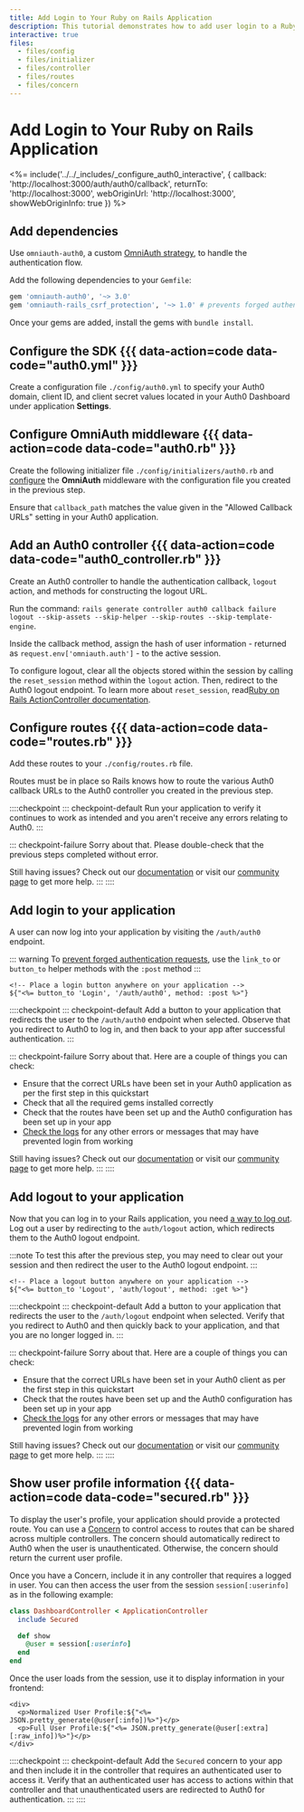 ```yaml
---
title: Add Login to Your Ruby on Rails Application
description: This tutorial demonstrates how to add user login to a Ruby on Rails application using OmniAuth.
interactive: true
files:
  - files/config
  - files/initializer
  - files/controller
  - files/routes
  - files/concern
---
```


# Add Login to Your Ruby on Rails Application

<%= include('../../_includes/_configure_auth0_interactive', { 
  callback: 'http://localhost:3000/auth/auth0/callback',
  returnTo: 'http://localhost:3000',
  webOriginUrl: 'http://localhost:3000',
  showWebOriginInfo: true
}) %>

## Add dependencies

Use `omniauth-auth0`, a custom <a href="https://github.com/intridea/omniauth#omniauth-standardized-multi-provider-authentication" target="_blank">OmniAuth strategy</a>, to handle the authentication flow.

Add the following dependencies to your `Gemfile`:

```ruby
gem 'omniauth-auth0', '~> 3.0'
gem 'omniauth-rails_csrf_protection', '~> 1.0' # prevents forged authentication requests
```

Once your gems are added, install the gems with `bundle install`.

## Configure the SDK {{{ data-action=code data-code="auth0.yml" }}}

Create a configuration file `./config/auth0.yml` to specify your Auth0 domain, client ID, and client secret values located in your Auth0 Dashboard under application **Settings**.

## Configure OmniAuth middleware {{{ data-action=code data-code="auth0.rb" }}}

Create the following initializer file `./config/initializers/auth0.rb` and <a href="https://github.com/auth0/omniauth-auth0/blob/master/EXAMPLES.md#send-additional-authentication-parameters" target="_blank">configure</a> the **OmniAuth** middleware with the configuration file you created in the previous step.

Ensure that `callback_path` matches the value given in the "Allowed Callback URLs" setting in your Auth0 application.

## Add an Auth0 controller {{{ data-action=code data-code="auth0_controller.rb" }}}

Create an Auth0 controller to handle the authentication callback, `logout` action, and methods for constructing the logout URL.

Run the command: `rails generate controller auth0 callback failure logout --skip-assets --skip-helper --skip-routes --skip-template-engine`. 

Inside the callback method, assign the hash of user information - returned as `request.env['omniauth.auth']` - to the active session.

To configure logout, clear all the objects stored within the session by calling the `reset_session` method within the `logout` action. Then, redirect to the Auth0 logout endpoint. To learn more about `reset_session`, read<a href="http://api.rubyonrails.org/classes/ActionController/Base.html#M000668" target="_blank">Ruby on Rails ActionController documentation</a>.

## Configure routes {{{ data-action=code data-code="routes.rb" }}}

Add these routes to your `./config/routes.rb` file.

Routes must be in place so Rails knows how to route the various Auth0 callback URLs to the Auth0 controller you created in the previous step.

::::checkpoint
::: checkpoint-default
Run your application to verify it continues to work as intended and you aren't receive any errors relating to Auth0.
:::

::: checkpoint-failure
Sorry about that. Please double-check that the previous steps completed without error.

Still having issues? Check out our <a href="https://auth0.com/docs" target="_blank">documentation</a> or visit our <a href="https://community.auth0.com" target="_blank">community page</a> to get more help.
:::
::::

## Add login to your application

A user can now log into your application by visiting the `/auth/auth0` endpoint.

::: warning
To <a href="https://github.com/cookpad/omniauth-rails_csrf_protection" target="_blank">prevent forged authentication requests</a>, use the `link_to` or `button_to` helper methods with the `:post` method
:::

```erb
<!-- Place a login button anywhere on your application -->
${"<%= button_to 'Login', '/auth/auth0', method: :post %>"}
```

::::checkpoint
::: checkpoint-default
Add a button to your application that redirects the user to the `/auth/auth0` endpoint when selected. Observe that you redirect to Auth0 to log in, and then back to your app after successful authentication.
:::

::: checkpoint-failure
Sorry about that. Here are a couple of things you can check:

- Ensure that the correct URLs have been set in your Auth0 application as per the first step in this quickstart
- Check that all the required gems installed correctly
- Check that the routes have been set up and the Auth0 configuration has been set up in your app
- <a href="https://manage.auth0.com/#/logs" target="_blank">Check the logs</a> for any other errors or messages that may have prevented login from working

Still having issues? Check out our <a href="https://auth0.com/docs" target="_blank">documentation</a> or visit our <a href="https://community.auth0.com" target="_blank">community page</a> to get more help.
:::
::::

## Add logout to your application

Now that you can log in to your Rails application, you need <a href="https://auth0.com/docs/logout/guides/logout-auth0" target="_blank">a way to log out</a>. Log out a user by redirecting to the `auth/logout` action, which redirects them to the Auth0 logout endpoint.

:::note
To test this after the previous step, you may need to clear out your session and then redirect the user to the Auth0 logout endpoint.
:::

```erb
<!-- Place a logout button anywhere on your application -->
${"<%= button_to 'Logout', 'auth/logout', method: :get %>"}
```

::::checkpoint
::: checkpoint-default
Add a button to your application that redirects the user to the `/auth/logout` endpoint when selected. Verify that you redirect to Auth0 and then quickly back to your application, and that you are no longer logged in.
:::

::: checkpoint-failure
Sorry about that. Here are a couple of things you can check:

- Ensure that the correct URLs have been set in your Auth0 client as per the first step in this quickstart
- Check that the routes have been set up and the Auth0 configuration has been set up in your app
- <a href="https://manage.auth0.com/#/logs" target="_blank">Check the logs</a> for any other errors or messages that may have prevented login from working

Still having issues? Check out our <a href="https://auth0.com/docs" target="_blank">documentation</a> or visit our <a href="https://community.auth0.com" target="_blank">community page</a> to get more help.
:::
::::

## Show user profile information {{{ data-action=code data-code="secured.rb" }}}

To display the user's profile, your application should provide a protected route. You can use a <a href="https://guides.rubyonrails.org/getting_started.html#using-concerns" target="_blank">Concern</a> to control access to routes that can be shared across multiple controllers. The concern should automatically redirect to Auth0 when the user is unauthenticated. Otherwise, the concern should return the current user profile.

Once you have a Concern, include it in any controller that requires a logged in user. You can then access the user from the session `session[:userinfo]` as in the following example:

```ruby
class DashboardController < ApplicationController
  include Secured

  def show
    @user = session[:userinfo]
  end
end
```

Once the user loads from the session, use it to display information in your frontend:

```erb
<div>
  <p>Normalized User Profile:${"<%= JSON.pretty_generate(@user[:info])%>"}</p>
  <p>Full User Profile:${"<%= JSON.pretty_generate(@user[:extra][:raw_info])%>"}</p>
</div>
```

::::checkpoint
::: checkpoint-default
Add the `Secured` concern to your app and then include it in the controller that requires an authenticated user to access it. Verify that an authenticated user has access to actions within that controller and that unauthenticated users are redirected to Auth0 for authentication.
:::
::::
